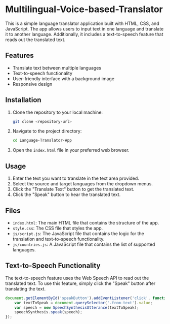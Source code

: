 # Multilingual-Voice-based-Translator
This is a simple language translator application built with HTML, CSS, and JavaScript. The app allows users to input text in one language and translate it to another language. Additionally, it includes a text-to-speech feature that reads out the translated text.

## Features

- Translate text between multiple languages
- Text-to-speech functionality
- User-friendly interface with a background image
- Responsive design

## Installation

1. Clone the repository to your local machine:
    ```bash
    git clone <repository-url>
    ```

2. Navigate to the project directory:
    ```bash
    cd Language-Translator-App
    ```

3. Open the `index.html` file in your preferred web browser.

## Usage

1. Enter the text you want to translate in the text area provided.
2. Select the source and target languages from the dropdown menus.
3. Click the "Translate Text" button to get the translated text.
4. Click the "Speak" button to hear the translated text.

## Files

- `index.html`: The main HTML file that contains the structure of the app.
- `style.css`: The CSS file that styles the app.
- `js/script.js`: The JavaScript file that contains the logic for the translation and text-to-speech functionality.
- `js/countries.js`: A JavaScript file that contains the list of supported languages.

## Text-to-Speech Functionality

The text-to-speech feature uses the Web Speech API to read out the translated text. To use this feature, simply click the "Speak" button after translating the text.

```javascript
document.getElementById('speakButton').addEventListener('click', function() {
    var textToSpeak = document.querySelector('.from-text').value;
    var speech = new SpeechSynthesisUtterance(textToSpeak);
    speechSynthesis.speak(speech);
});
